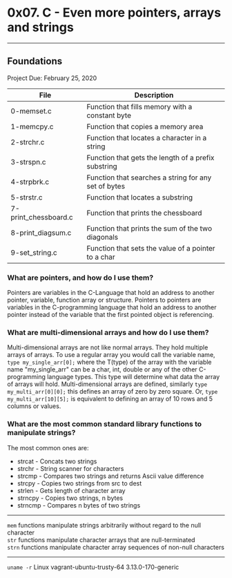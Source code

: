 # 0x07. C - Even more pointers, arrays and strings
---
## Foundations 
Project Due: February 25, 2020

| File | Description |
| --- | --- |
| 0-memset.c | Function that fills memory with a constant byte |
| 1-memcpy.c | Function that copies a memory area |
| 2-strchr.c | Function that locates a character in a string |
| 3-strspn.c | Function that gets the length of a prefix substring |
| 4-strpbrk.c | Function that searches a string for any set of bytes |
| 5-strstr.c | Function that locates a substring |
| 7-print_chessboard.c | Function that prints the chessboard |
| 8-print_diagsum.c | Function that prints the sum of the two diagonals |
| 9-set_string.c | Function that sets the value of a pointer to a char |

### What are pointers, and how do I use them?
Pointers are variables in the C-Language that hold an address to another pointer, variable, function array or structure. Pointers to pointers are variables in the C-programming language that hold an address to another pointer instead of the variable that the first pointed object is referencing.

### What are multi-dimensional arrays and how do I use them?
Multi-dimensional arrays are not like normal arrays. They hold multiple arrays of arrays. To use a regular array you would call the variable name, `type my_single_arr[0];` where the T(type) of the array with the variable name "my_single_arr" can be a char, int, double or any of the other C-programming language types. This type will determine what data the array of arrays will hold. Multi-dimensional arrays are defined, similarly `type my_multi_arr[0][0];` this defines an array of zero by zero square. Or, `type my_multi_arr[10][5];` is equivalent to defining an array of 10 rows and 5 columns or values.

### What are the most common standard library functions to manipulate strings?
The most common ones are:  
* strcat - Concats two strings
* strchr - String scanner for characters
* strcmp - Compares two strings and returns Ascii value difference
* strcpy - Copies two strings from src to dest
* strlen - Gets length of character array
* strncpy - Copies two strings, n bytes
* strncmp - Compares n bytes of two strings  
---
`mem` functions manipulate strings arbitrarily without regard to the null character  
`str` functions manipulate character arrays that are null-terminated  
`strn` functions manipulate character array sequences of non-null characters  

---
```uname -r```
Linux vagrant-ubuntu-trusty-64 3.13.0-170-generic
